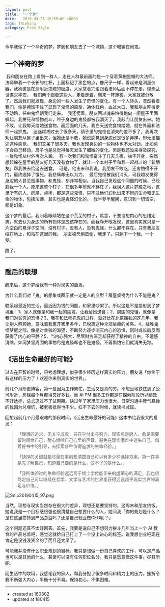 ```yaml
---
layout: post
title:  "一个梦"
date:   2019-03-25 10:55:00 +0800
tags: Thinking
category: Free Style

---
```



今早我做了一个神奇的梦，梦到和朋友去了一个城镇，这个城镇在闹鬼。 

## 一个神奇的梦
 我和朋友在路上看到一群人，走在人群最前面的是一个穿着黄袍黑帽的大法师。法师举着一个长长的红杆，上面标记了黑色的点，像尺子一样，看起来是测量仪器，我猜这是在测附近鬼魂的密度。大家念着咒语跟着法师后面不停在走，惶恐乱世谋求平安。  我们两个跟着这些人，走着走着，飘来一阵迷雾，大家就被分散了。然后我们就发现，身边的一些人发生了奇怪的变化。有一个人转头，漠然看着我们，像是掩饰不住了显现了鬼怪的原型，通体红色，血盆大口，我和朋友吓得走不动路，任由鬼怪朝我们走来。  我还愣着，朋友回过魂来怕得跑向一间屋子里面躲起，我拼死和怪物战斗，终于身边的鬼怪都被我消灭了。我敲门让朋友出来。她不敢，让我每天给她送食物。而后面的几天，我白天送完食物给她，就在外面和法师一起抓鬼。  迷迷糊糊过去了很多天，镇子里的鬼怪也消失的差不多了。我再次劝让朋友从屋子里出来，但她还是不敢，她说感觉到身边还是很多异样，却无法描述这种感觉。  我们又呆了很多天，我也发现身边的一些物体也不太对劲，比如桌子会自己移动，房子也是总觉得每天发生了细微的变化。但是我还没来得及探究，一群鬼怪从村外再次入袭。  有一次我们和鬼怪奋斗了几天几夜，抽不开身，突然想起躲在屋里的朋友好几天没有食物了，就让一个本村子里和我一起战斗的「新朋友」帮我快去给这去送食。  可是，他出来和我说，我朋友不敢吃，还害怕得不开门，最终选择了饿死。我悲痛却无以为力。  最后鬼怪被我们消灭，可我越发觉得身边的人甚至是事物，和鬼怪，都非常相似。当我自己发现这个问题的时候，已经剩我一个人。原来这整个村子，在很多年前就不存在了，我误入这片梦魇之地，这里所有的人、房屋、桌椅，都是这些鬼怪，只不过他们幻化出来不同的生命和无生命的物体，包括法师，其实也是鬼怪幻化的。  我半梦半醒间，意识到一切皆空，都是幻象。

这个梦的最后，我闭着眼睛站在这个荒芜的村子，默念，不要设想内心的思维定势，就去认为身边的所有物体是应该存在的。而我睁开眼发现，这里真实就只是一片空白的悬浮子空间，没有村子，没有人，没有鬼怪，什么都不存在，只有我朋友缩在地上，和站在这里的我。  朋友被恐惧击倒，我走了。只剩下一个我，一个梦。

醒了。

---

## 醒后的联想

醒来后，这个梦给我有一种对现实的启发。

为什么我们对「鬼」的想象或图示就一定是人的变型？房屋桌椅为什么不能是鬼？

联系起最近的生活，最近因为钱的问题，和家里吵架了。所以这是不是投射到了梦境里：1、家人就像是和我一起的朋友，让我给她送食；2、周围的鬼怪，就像是我们对贫穷的恐惧？3、我在和法师抓鬼的过程，就好比在北京赚钱的这几年。我让别人照顾她，意味着我离开家里多年，已脱离这种全部依赖的关系。4、战胜鬼怪梦醒之际，像是对金钱的渴望，不断努力逐步消灭内心的恐惧，同时成长后反而获得了内心的平静？5、当内心强大，尽管财务匮乏却获得了精神的自由，不适感消除，如同梦里周围的事物尽是鬼怪却也不是鬼怪，不再惧怕它们就消失无踪。


## 《活出生命最好的可能》


过去在开智的时候，只考虑理想，似乎很少经历这样真实的压力。朋友说「你终于有这样的压力了！欢迎你来到真实的世界」。

前几个月断更博客，第一是因为工作繁忙，生活又是真的穷。不想坐地铁住到了公司附近，房租每个月都得交好多钱。而 AI PM 很多工作都是在探索阶段所以绩效不好达标，总忐忑过不了试用期。快过年了家里压力也很大。日常沟通中脾气暴躁的我因为总埋坑，被老板批得也不少。扛不下去的时候，就读书减压。

回想起前几个月最艰难的那段时间，《活出生命最好的可能》这本书给我很大的启发：


>「理想的追求，无关乎成败，只在乎付出与努力。现实愈是磨人，愈是需要留时间给自己，耐心倾听自己心里的声音，避免在现实磨难中迷失自己。借着好书中的引导，去探索各种值得追求的生命经验。」
>
>「抉择的关键就是尽量在事前想清楚自己可以有多少种选择方案。第一件事是先了解自己，知道自己要的是什么，受不了的是什么。」
>
>「我所体验过的生命经验远远高于博士学位能带来的虚荣心的满足，我也很笃定自己可以继续在哲学、文学与艺术的世界里获得远远超乎现实世界的满足与价值。」

![Snip20190415_97.png](https://upload-images.jianshu.io/upload_images/7196791-214012622a61f5ac.png?imageMogr2/auto-orient/strip%7CimageView2/2/w/1240)


当然，理想与现实当然存在很大的差异，理想还是要坚持的。这周末和朋友约饭，她说我是一个目标感很强也很清楚自己想要什么的人，她问我「你的规划是什么？是在这里拼搏到产品总监吗？还是自己创业做CEO呢？」

这个问题还真不太好回答。首先，我要是说自己不想努力拼斗几年当上一个 AI 教育的产品总监吧，感觉这就给自己打上了一个没上进心的标签。说我想创业吧现在肯定是没钱没资金的了而且还太早了。

可能我并没有什么职业规划的目标，我只是想做一份自己喜欢的工作，可以是产品也可以是其他的什么，甚至可以没有任何职位名分。我只是愿意做这件事。尽其所能。

而生活中的坎坷，我感谢我的家人，帮我分担了很多时间和精力上的压力。挫折令我不断强大内心，平衡十分不易。保持初心，不惧困难。


---

- created at 180302
- updated at 180415











